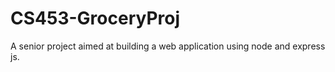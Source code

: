# CS453-GroceryProj
A senior project aimed at building a web application using node and express js.
